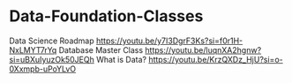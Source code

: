 # Data-Foundation-Classes
Data Science Roadmap
https://youtu.be/y7I3DgrF3Ks?si=f0r1H-NxLMYT7rYq
Database Master Class
https://youtu.be/luqnXA2hgnw?si=uBXuIyuzOk50JEQh
What is Data?
https://youtu.be/KrzQXDz_HjU?si=o-0Xxmpb-uPoYLvO
